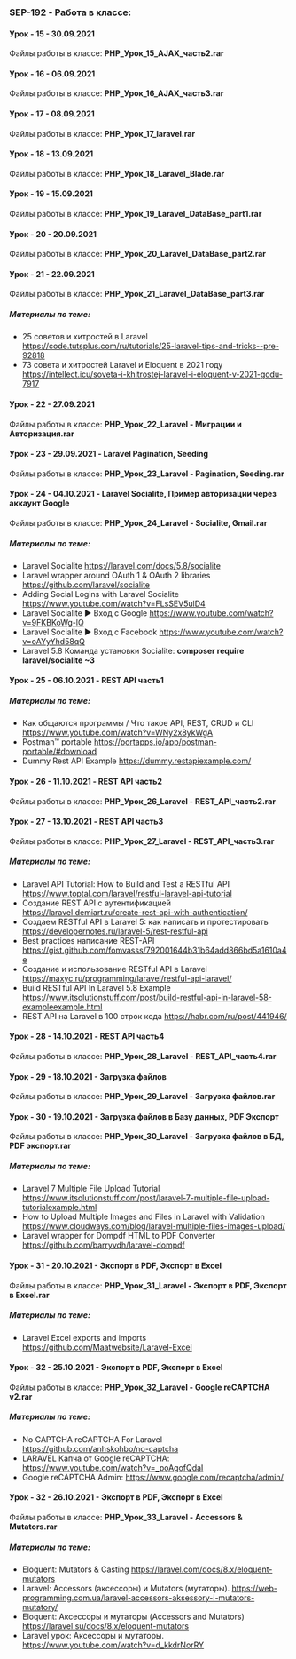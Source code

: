 ### SEP-192 - Работа в классе:

#### Урок - 15 - 30.09.2021 
Файлы работы в классе: **PHP_Урок_15_AJAX_часть2.rar**


#### Урок - 16 - 06.09.2021 
Файлы работы в классе: **PHP_Урок_16_AJAX_часть3.rar**


#### Урок - 17 - 08.09.2021 
Файлы работы в классе: **PHP_Урок_17_laravel.rar**


#### Урок - 18 - 13.09.2021 
Файлы работы в классе: **PHP_Урок_18_Laravel_Blade.rar**


#### Урок - 19 - 15.09.2021 
Файлы работы в классе: **PHP_Урок_19_Laravel_DataBase_part1.rar**


#### Урок - 20 - 20.09.2021 
Файлы работы в классе: **PHP_Урок_20_Laravel_DataBase_part2.rar**


#### Урок - 21 - 22.09.2021 
Файлы работы в классе: **PHP_Урок_21_Laravel_DataBase_part3.rar**
##### Материалы по теме: 
* 25 советов и хитростей в Laravel https://code.tutsplus.com/ru/tutorials/25-laravel-tips-and-tricks--pre-92818
* 73 совета и хитростей Laravel и Eloquent в 2021 году https://intellect.icu/soveta-i-khitrostej-laravel-i-eloquent-v-2021-godu-7917

#### Урок - 22 - 27.09.2021 
Файлы работы в классе: **PHP_Урок_22_Laravel - Миграции и Авторизация.rar**


#### Урок - 23 - 29.09.2021 - Laravel Pagination, Seeding
Файлы работы в классе: **PHP_Урок_23_Laravel - Pagination, Seeding.rar**



#### Урок - 24 - 04.10.2021 - Laravel Socialite, Пример авторизации через аккаунт Google
Файлы работы в классе: **PHP_Урок_24_Laravel - Socialite, Gmail.rar**
##### Материалы по теме: 
* Laravel Socialite https://laravel.com/docs/5.8/socialite
* Laravel wrapper around OAuth 1 & OAuth 2 libraries https://github.com/laravel/socialite
* Adding Social Logins with Laravel Socialite https://www.youtube.com/watch?v=FLsSEV5ulD4
* Laravel Socialite ► Вход с Google https://www.youtube.com/watch?v=9FKBKoWg-lQ
* Laravel Socialite ► Вход с Facebook https://www.youtube.com/watch?v=oAYyYhd58qQ
* Laravel 5.8 Команда установки Socialite: **composer require laravel/socialite ~3**


#### Урок - 25 - 06.10.2021 - REST API часть1

##### Материалы по теме: 
* Как общаются программы / Что такое API, REST, CRUD и CLI https://www.youtube.com/watch?v=WNy2x8ykWgA
* Postman™ portable https://portapps.io/app/postman-portable/#download
* Dummy Rest API Example https://dummy.restapiexample.com/



#### Урок - 26 - 11.10.2021 - REST API часть2
Файлы работы в классе: **PHP_Урок_26_Laravel - REST_API_часть2.rar**



#### Урок - 27 - 13.10.2021 - REST API часть3
Файлы работы в классе: **PHP_Урок_27_Laravel - REST_API_часть3.rar**

##### Материалы по теме: 
* Laravel API Tutorial: How to Build and Test a RESTful API https://www.toptal.com/laravel/restful-laravel-api-tutorial
* Создание REST API с аутентификацией https://laravel.demiart.ru/create-rest-api-with-authentication/
* Создаем RESTful API в Laravel 5: как написать и протестировать https://developernotes.ru/laravel-5/rest-restful-api
* Best practices написание REST-API  https://gist.github.com/fomvasss/792001644b31b64add866bd5a1610a4e
* Создание и использование RESTful API в Laravel  https://maxyc.ru/programming/laravel/restful-api-laravel/
* Build RESTful API In Laravel 5.8 Example https://www.itsolutionstuff.com/post/build-restful-api-in-laravel-58-exampleexample.html
* REST API на Laravel в 100 строк кода https://habr.com/ru/post/441946/



#### Урок - 28 - 14.10.2021 - REST API часть4
Файлы работы в классе: **PHP_Урок_28_Laravel - REST_API_часть4.rar**



#### Урок - 29 - 18.10.2021 - Загрузка файлов
Файлы работы в классе: **PHP_Урок_29_Laravel - Загрузка файлов.rar**



#### Урок - 30 - 19.10.2021 - Загрузка файлов в Базу данных, PDF Экспорт
Файлы работы в классе: **PHP_Урок_30_Laravel - Загрузка файлов в БД, PDF экспорт.rar**

##### Материалы по теме: 
* Laravel 7 Multiple File Upload Tutorial https://www.itsolutionstuff.com/post/laravel-7-multiple-file-upload-tutorialexample.html
* How to Upload Multiple Images and Files in Laravel with Validation https://www.cloudways.com/blog/laravel-multiple-files-images-upload/
* Laravel wrapper for Dompdf HTML to PDF Converter https://github.com/barryvdh/laravel-dompdf


#### Урок - 31 - 20.10.2021 - Экспорт в PDF, Экспорт в Excel
Файлы работы в классе: **PHP_Урок_31_Laravel - Экспорт в PDF, Экспорт в Excel.rar**

##### Материалы по теме: 
* Laravel Excel exports and imports https://github.com/Maatwebsite/Laravel-Excel



#### Урок - 32 - 25.10.2021 - Экспорт в PDF, Экспорт в Excel
Файлы работы в классе: **PHP_Урок_32_Laravel - Google reCAPTCHA v2.rar**

##### Материалы по теме: 
* No CAPTCHA reCAPTCHA For Laravel https://github.com/anhskohbo/no-captcha
* LARAVEL Капча от Google reCAPTCHA: https://www.youtube.com/watch?v=_poAgofQdaI 
* Google reCAPTCHA Admin: https://www.google.com/recaptcha/admin/ 




#### Урок - 32 - 26.10.2021 - Экспорт в PDF, Экспорт в Excel
Файлы работы в классе: **PHP_Урок_33_Laravel - Accessors & Mutators.rar**

##### Материалы по теме: 
* Eloquent: Mutators & Casting https://laravel.com/docs/8.x/eloquent-mutators
* Laravel: Accessors (аксессоры) и Mutators (мутаторы). https://web-programming.com.ua/laravel-accessors-aksessory-i-mutators-mutatory/
* Eloquent: Аксессоры и мутаторы (Accessors and Mutators) https://laravel.su/docs/8.x/eloquent-mutators
* Laravel урок: Аксессоры и мутаторы. https://www.youtube.com/watch?v=d_kkdrNorRY
